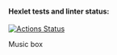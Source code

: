 #### Hexlet tests and linter status:
[![Actions Status](https://github.com/Aresla/layout-designer-project-lvl2/workflows/hexlet-check/badge.svg)](https://github.com/Aresla/layout-designer-project-lvl2/actions)

Music box 
